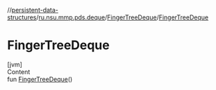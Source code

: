 //[persistent-data-structures](../../index.md)/[ru.nsu.mmp.pds.deque](../index.md)/[FingerTreeDeque](index.md)/[FingerTreeDeque](-finger-tree-deque.md)



# FingerTreeDeque  
[jvm]  
Content  
fun [FingerTreeDeque](-finger-tree-deque.md)()  



